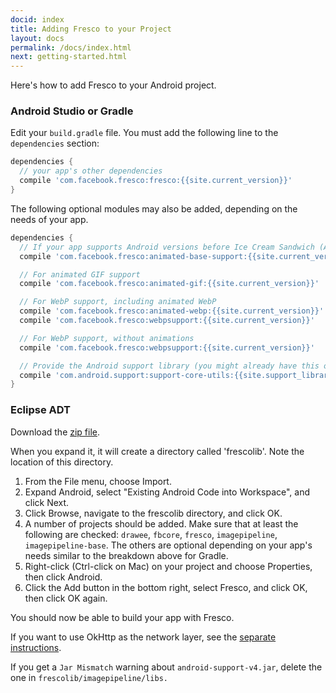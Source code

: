 ```yaml
---
docid: index
title: Adding Fresco to your Project
layout: docs
permalink: /docs/index.html
next: getting-started.html
---
```


Here's how to add Fresco to your Android project.

### Android Studio or Gradle

Edit your `build.gradle` file. You must add the following line to the `dependencies` section:

```groovy
dependencies {
  // your app's other dependencies
  compile 'com.facebook.fresco:fresco:{{site.current_version}}'
}
```

The following optional modules may also be added, depending on the needs of your app.

```groovy
dependencies {
  // If your app supports Android versions before Ice Cream Sandwich (API level 14)
  compile 'com.facebook.fresco:animated-base-support:{{site.current_version}}'

  // For animated GIF support
  compile 'com.facebook.fresco:animated-gif:{{site.current_version}}'

  // For WebP support, including animated WebP
  compile 'com.facebook.fresco:animated-webp:{{site.current_version}}'
  compile 'com.facebook.fresco:webpsupport:{{site.current_version}}'

  // For WebP support, without animations
  compile 'com.facebook.fresco:webpsupport:{{site.current_version}}'

  // Provide the Android support library (you might already have this or a similar dependency)
  compile 'com.android.support:support-core-utils:{{site.support_library_version}}'
}
```

### Eclipse ADT

Download the [zip file](https://github.com/facebook/fresco/archive/v{{site.current_version}}.zip).

When you expand it, it will create a directory called 'frescolib'. Note the location of this directory.

1. From the File menu, choose Import.
2. Expand Android, select "Existing Android Code into Workspace", and click Next.
3. Click Browse, navigate to the frescolib directory, and click OK.
4. A number of projects should be added. Make sure that at least the following are checked: `drawee`, `fbcore`, `fresco`, `imagepipeline`, `imagepipeline-base`. The others are optional depending on your app's needs similar to the breakdown above for Gradle.
5. Right-click (Ctrl-click on Mac) on your project and choose Properties, then click Android.
6. Click the Add button in the bottom right, select Fresco, and click OK, then click OK again.

You should now be able to build your app with Fresco.

If you want to use OkHttp as the network layer, see the [separate instructions](using-other-network-layers.html#_).

If you get a `Jar Mismatch` warning about `android-support-v4.jar`, delete the one in `frescolib/imagepipeline/libs.`
